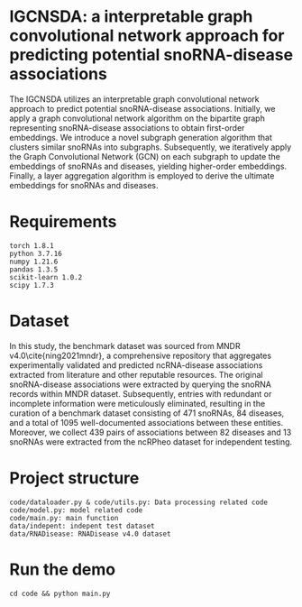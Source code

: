 # IGCNSDA: a interpretable graph convolutional network approach for predicting potential snoRNA-disease associations

The IGCNSDA utilizes an interpretable graph convolutional network approach to predict potential snoRNA-disease associations. Initially, we apply a graph convolutional network algorithm on the bipartite graph representing snoRNA-disease associations to obtain first-order embeddings. We introduce a novel subgraph generation algorithm that clusters similar snoRNAs into subgraphs. Subsequently, we iteratively apply the Graph Convolutional Network (GCN) on each subgraph to update the embeddings of snoRNAs and diseases, yielding higher-order embeddings. Finally, a layer aggregation algorithm is employed to derive the ultimate embeddings for snoRNAs and diseases.

# Requirements
```
torch 1.8.1
python 3.7.16
numpy 1.21.6
pandas 1.3.5
scikit-learn 1.0.2
scipy 1.7.3
```

# Dataset
In this study, the benchmark dataset was sourced from MNDR v4.0\cite{ning2021mndr}, a comprehensive repository that aggregates experimentally validated and predicted ncRNA-disease associations extracted from literature and other reputable resources. The original snoRNA-disease associations were extracted by querying the snoRNA records within MNDR dataset. Subsequently, entries with redundant or incomplete information were meticulously eliminated, resulting in the curation of a benchmark dataset consisting of 471 snoRNAs, 84 diseases, and a total of 1095 well-documented associations between these entities. Moreover, we collect 439 pairs of associations between 82 diseases and 13 snoRNAs were extracted from the ncRPheo dataset for independent testing.

# Project structure
```
code/dataloader.py & code/utils.py: Data processing related code
code/model.py: model related code
code/main.py: main function
data/indepent: indepent test dataset
data/RNADisease: RNADisease v4.0 dataset
```

# Run the demo
```
cd code && python main.py
```
